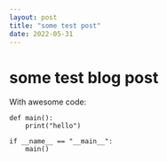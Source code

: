 ```yaml
---
layout: post
title: "some test post"
date: 2022-05-31
---
```

# some test blog post

With awesome code:
```
def main():
    print("hello")

if __name__ == "__main__":
    main()
```
